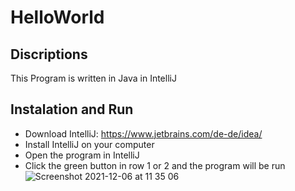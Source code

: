 # HelloWorld

## Discriptions
This Program is written in Java in IntelliJ

## Instalation and Run
- Download IntelliJ: https://www.jetbrains.com/de-de/idea/
- Install IntelliJ on your computer
- Open the program in IntelliJ
- Click the green button in row 1 or 2 and the program will be run
![Screenshot 2021-12-06 at 11 35 06](https://user-images.githubusercontent.com/87366528/144842117-a99d01c6-9273-4e56-93f8-474f38cbca9c.png)
